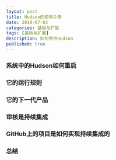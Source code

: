 ```yaml
---
layout: post
title: Hudson的使用手册
date: 2018-07-03
categories: 基础与扩展
tags: [基础与扩展]
description: 如何使用Hudson
published: true
---
```


### 系统中的Hudson如何重启

### 它的运行规则

### 它的下一代产品

### 审核是持续集成

### GitHub上的项目是如何实现持续集成的

### 总结
